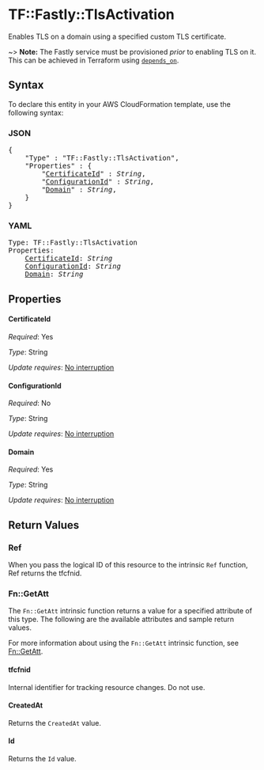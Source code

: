# TF::Fastly::TlsActivation

Enables TLS on a domain using a specified custom TLS certificate.

~> **Note:** The Fastly service must be provisioned _prior_ to enabling TLS on it. This can be achieved in Terraform using [`depends_on`](https://www.terraform.io/docs/configuration/meta-arguments/depends_on.html).

## Syntax

To declare this entity in your AWS CloudFormation template, use the following syntax:

### JSON

<pre>
{
    "Type" : "TF::Fastly::TlsActivation",
    "Properties" : {
        "<a href="#certificateid" title="CertificateId">CertificateId</a>" : <i>String</i>,
        "<a href="#configurationid" title="ConfigurationId">ConfigurationId</a>" : <i>String</i>,
        "<a href="#domain" title="Domain">Domain</a>" : <i>String</i>,
    }
}
</pre>

### YAML

<pre>
Type: TF::Fastly::TlsActivation
Properties:
    <a href="#certificateid" title="CertificateId">CertificateId</a>: <i>String</i>
    <a href="#configurationid" title="ConfigurationId">ConfigurationId</a>: <i>String</i>
    <a href="#domain" title="Domain">Domain</a>: <i>String</i>
</pre>

## Properties

#### CertificateId

_Required_: Yes

_Type_: String

_Update requires_: [No interruption](https://docs.aws.amazon.com/AWSCloudFormation/latest/UserGuide/using-cfn-updating-stacks-update-behaviors.html#update-no-interrupt)

#### ConfigurationId

_Required_: No

_Type_: String

_Update requires_: [No interruption](https://docs.aws.amazon.com/AWSCloudFormation/latest/UserGuide/using-cfn-updating-stacks-update-behaviors.html#update-no-interrupt)

#### Domain

_Required_: Yes

_Type_: String

_Update requires_: [No interruption](https://docs.aws.amazon.com/AWSCloudFormation/latest/UserGuide/using-cfn-updating-stacks-update-behaviors.html#update-no-interrupt)

## Return Values

### Ref

When you pass the logical ID of this resource to the intrinsic `Ref` function, Ref returns the tfcfnid.

### Fn::GetAtt

The `Fn::GetAtt` intrinsic function returns a value for a specified attribute of this type. The following are the available attributes and sample return values.

For more information about using the `Fn::GetAtt` intrinsic function, see [Fn::GetAtt](https://docs.aws.amazon.com/AWSCloudFormation/latest/UserGuide/intrinsic-function-reference-getatt.html).

#### tfcfnid

Internal identifier for tracking resource changes. Do not use.

#### CreatedAt

Returns the <code>CreatedAt</code> value.

#### Id

Returns the <code>Id</code> value.

